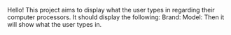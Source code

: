 Hello!
This project aims to display what the user types in regarding their computer processors.
It should display the following: 
Brand: 
Model: 
Then it will show what the user types in.